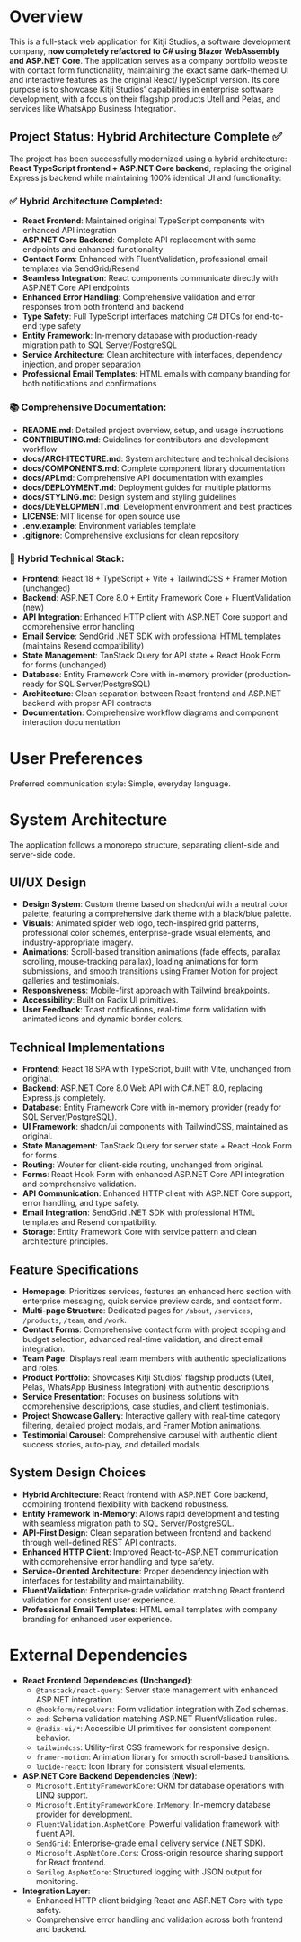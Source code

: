 # Overview

This is a full-stack web application for Kitji Studios, a software development company, **now completely refactored to C# using Blazor WebAssembly and ASP.NET Core**. The application serves as a company portfolio website with contact form functionality, maintaining the exact same dark-themed UI and interactive features as the original React/TypeScript version. Its core purpose is to showcase Kitji Studios' capabilities in enterprise software development, with a focus on their flagship products Utell and Pelas, and services like WhatsApp Business Integration.

## Project Status: Hybrid Architecture Complete ✅

The project has been successfully modernized using a hybrid architecture: **React TypeScript frontend + ASP.NET Core backend**, replacing the original Express.js backend while maintaining 100% identical UI and functionality:

### ✅ Hybrid Architecture Completed:
- **React Frontend**: Maintained original TypeScript components with enhanced API integration
- **ASP.NET Core Backend**: Complete API replacement with same endpoints and enhanced functionality
- **Contact Form**: Enhanced with FluentValidation, professional email templates via SendGrid/Resend
- **Seamless Integration**: React components communicate directly with ASP.NET Core API endpoints
- **Enhanced Error Handling**: Comprehensive validation and error responses from both frontend and backend
- **Type Safety**: Full TypeScript interfaces matching C# DTOs for end-to-end type safety
- **Entity Framework**: In-memory database with production-ready migration path to SQL Server/PostgreSQL
- **Service Architecture**: Clean architecture with interfaces, dependency injection, and proper separation
- **Professional Email Templates**: HTML emails with company branding for both notifications and confirmations

### 📚 Comprehensive Documentation:
- **README.md**: Detailed project overview, setup, and usage instructions
- **CONTRIBUTING.md**: Guidelines for contributors and development workflow
- **docs/ARCHITECTURE.md**: System architecture and technical decisions
- **docs/COMPONENTS.md**: Complete component library documentation
- **docs/API.md**: Comprehensive API documentation with examples
- **docs/DEPLOYMENT.md**: Deployment guides for multiple platforms
- **docs/STYLING.md**: Design system and styling guidelines
- **docs/DEVELOPMENT.md**: Development environment and best practices
- **LICENSE**: MIT license for open source use
- **.env.example**: Environment variables template
- **.gitignore**: Comprehensive exclusions for clean repository

### 🔧 Hybrid Technical Stack:
- **Frontend**: React 18 + TypeScript + Vite + TailwindCSS + Framer Motion (unchanged)
- **Backend**: ASP.NET Core 8.0 + Entity Framework Core + FluentValidation (new)
- **API Integration**: Enhanced HTTP client with ASP.NET Core support and comprehensive error handling
- **Email Service**: SendGrid .NET SDK with professional HTML templates (maintains Resend compatibility)
- **State Management**: TanStack Query for API state + React Hook Form for forms (unchanged)
- **Database**: Entity Framework Core with in-memory provider (production-ready for SQL Server/PostgreSQL)
- **Architecture**: Clean separation between React frontend and ASP.NET backend with proper API contracts
- **Documentation**: Comprehensive workflow diagrams and component interaction documentation

# User Preferences

Preferred communication style: Simple, everyday language.

# System Architecture

The application follows a monorepo structure, separating client-side and server-side code.

## UI/UX Design
- **Design System**: Custom theme based on shadcn/ui with a neutral color palette, featuring a comprehensive dark theme with a black/blue palette.
- **Visuals**: Animated spider web logo, tech-inspired grid patterns, professional color schemes, enterprise-grade visual elements, and industry-appropriate imagery.
- **Animations**: Scroll-based transition animations (fade effects, parallax scrolling, mouse-tracking parallax), loading animations for form submissions, and smooth transitions using Framer Motion for project galleries and testimonials.
- **Responsiveness**: Mobile-first approach with Tailwind breakpoints.
- **Accessibility**: Built on Radix UI primitives.
- **User Feedback**: Toast notifications, real-time form validation with animated icons and dynamic border colors.

## Technical Implementations
- **Frontend**: React 18 SPA with TypeScript, built with Vite, unchanged from original.
- **Backend**: ASP.NET Core 8.0 Web API with C#.NET 8.0, replacing Express.js completely.
- **Database**: Entity Framework Core with in-memory provider (ready for SQL Server/PostgreSQL).
- **UI Framework**: shadcn/ui components with TailwindCSS, maintained as original.
- **State Management**: TanStack Query for server state + React Hook Form for forms.
- **Routing**: Wouter for client-side routing, unchanged from original.
- **Forms**: React Hook Form with enhanced ASP.NET Core API integration and comprehensive validation.
- **API Communication**: Enhanced HTTP client with ASP.NET Core support, error handling, and type safety.
- **Email Integration**: SendGrid .NET SDK with professional HTML templates and Resend compatibility.
- **Storage**: Entity Framework Core with service pattern and clean architecture principles.

## Feature Specifications
- **Homepage**: Prioritizes services, features an enhanced hero section with enterprise messaging, quick service preview cards, and contact form.
- **Multi-page Structure**: Dedicated pages for `/about`, `/services`, `/products`, `/team`, and `/work`.
- **Contact Forms**: Comprehensive contact form with project scoping and budget selection, advanced real-time validation, and direct email integration.
- **Team Page**: Displays real team members with authentic specializations and roles.
- **Product Portfolio**: Showcases Kitji Studios' flagship products (Utell, Pelas, WhatsApp Business Integration) with authentic descriptions.
- **Service Presentation**: Focuses on business solutions with comprehensive descriptions, case studies, and client testimonials.
- **Project Showcase Gallery**: Interactive gallery with real-time category filtering, detailed project modals, and Framer Motion animations.
- **Testimonial Carousel**: Comprehensive carousel with authentic client success stories, auto-play, and detailed modals.

## System Design Choices
- **Hybrid Architecture**: React frontend with ASP.NET Core backend, combining frontend flexibility with backend robustness.
- **Entity Framework In-Memory**: Allows rapid development and testing with seamless migration path to SQL Server/PostgreSQL.
- **API-First Design**: Clean separation between frontend and backend through well-defined REST API contracts.
- **Enhanced HTTP Client**: Improved React-to-ASP.NET communication with comprehensive error handling and type safety.
- **Service-Oriented Architecture**: Proper dependency injection with interfaces for testability and maintainability.
- **FluentValidation**: Enterprise-grade validation matching React frontend validation for consistent user experience.
- **Professional Email Templates**: HTML email templates with company branding for enhanced user experience.

# External Dependencies

- **React Frontend Dependencies (Unchanged)**:
    - `@tanstack/react-query`: Server state management with enhanced ASP.NET integration.
    - `@hookform/resolvers`: Form validation integration with Zod schemas.
    - `zod`: Schema validation matching ASP.NET FluentValidation rules.
    - `@radix-ui/*`: Accessible UI primitives for consistent component behavior.
    - `tailwindcss`: Utility-first CSS framework for responsive design.
    - `framer-motion`: Animation library for smooth scroll-based transitions.
    - `lucide-react`: Icon library for consistent visual elements.
- **ASP.NET Core Backend Dependencies (New)**:
    - `Microsoft.EntityFrameworkCore`: ORM for database operations with LINQ support.
    - `Microsoft.EntityFrameworkCore.InMemory`: In-memory database provider for development.
    - `FluentValidation.AspNetCore`: Powerful validation framework with fluent API.
    - `SendGrid`: Enterprise-grade email delivery service (.NET SDK).
    - `Microsoft.AspNetCore.Cors`: Cross-origin resource sharing support for React frontend.
    - `Serilog.AspNetCore`: Structured logging with JSON output for monitoring.
- **Integration Layer**:
    - Enhanced HTTP client bridging React and ASP.NET Core with type safety.
    - Comprehensive error handling and validation across both frontend and backend.